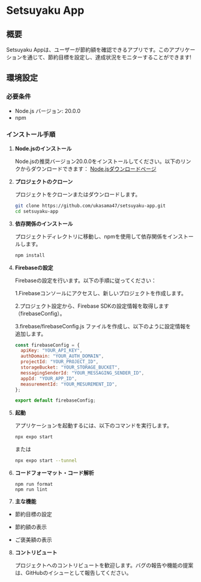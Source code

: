 # Setsuyaku App

## 概要

Setsuyaku Appは、ユーザーが節約額を確認できるアプリです。このアプリケーションを通じて、節約目標を設定し、達成状況をモニターすることができます!

## 環境設定

### 必要条件

- Node.js バージョン: 20.0.0
- npm

### インストール手順

1. **Node.jsのインストール**

   Node.jsの推奨バージョン20.0.0をインストールしてください。以下のリンクからダウンロードできます：
   [Node.jsダウンロードページ](https://nodejs.org/)

2. **プロジェクトのクローン**

   プロジェクトをクローンまたはダウンロードします。

   ```bash
   git clone https://github.com/ukasama47/setsuyaku-app.git 
   cd setsuyaku-app
   ```

3. **依存関係のインストール**

   プロジェクトディレクトリに移動し、npmを使用して依存関係をインストールします。

   ```bash
   npm install
   ```

4. **Firebaseの設定**

   Firebaseの設定を行います。以下の手順に従ってください：

   1.Firebaseコンソールにアクセスし、新しいプロジェクトを作成します。

   2.プロジェクト設定から、Firebase SDKの設定情報を取得します（firebaseConfig）。

   3.firebase/firebaseConfig.js ファイルを作成し、以下のように設定情報を追加します。

   ```javascript
   const firebaseConfig = {
     apiKey: "YOUR_API_KEY",
     authDomain: "YOUR_AUTH_DOMAIN",
     projectId: "YOUR_PROJECT_ID",
     storageBucket: "YOUR_STORAGE_BUCKET",
     messagingSenderId: "YOUR_MESSAGING_SENDER_ID",
     appId: "YOUR_APP_ID",
     measurementId: "YOUR_MESUREMENT_ID",
   };

   export default firebaseConfig;
   ```

5. **起動**

   アプリケーションを起動するには、以下のコマンドを実行します。

   ```bash
   npx expo start
   ```

   または

   ```bash
   npx expo start --tunnel
     ```


6. **コードフォーマット・コード解析**

   ```
   npm run format
   npm run lint
   ```

7. **主な機能**

- 節約目標の設定

- 節約額の表示

- ご褒美額の表示

8. **コントリビュート**

   プロジェクトへのコントリビュートを歓迎します。バグの報告や機能の提案は、GitHubのイシューとして報告してください。


